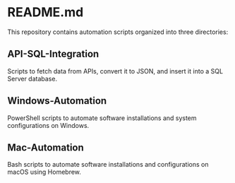 # README.md

This repository contains automation scripts organized into three directories:

## **API-SQL-Integration**
Scripts to fetch data from APIs, convert it to JSON, and insert it into a SQL Server database.

## **Windows-Automation**
PowerShell scripts to automate software installations and system configurations on Windows.

## **Mac-Automation**
Bash scripts to automate software installations and configurations on macOS using Homebrew.
